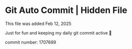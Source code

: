# Git Auto Commit | Hidden File

This file was added Feb 12, 2025

Just for fun and keeping my daily git commit active 🤪

commit number: 1707689
